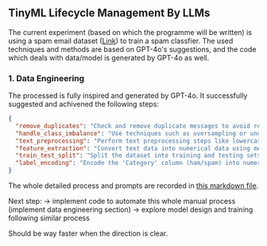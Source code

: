 ## TinyML Lifecycle Management By LLMs

The current experiment (based on which the programme will be written) is using a spam email dataset ([Link](https://www.kaggle.com/datasets/abdallahwagih/spam-emails/data)) to train a spam classfier. The used techniques and methods are based on GPT-4o's suggestions, and the code which deals with data/model is generated by GPT-4o as well.

### 1. Data Engineering

The processed is fully inspired and generated by GPT-4o. It successfully suggested and achivened the following steps:

```json
{
  "remove_duplicates": "Check and remove duplicate messages to avoid redundancy.",
  "handle_class_imbalance": "Use techniques such as oversampling or undersampling to balance the number of ham and spam messages.",
  "text_preprocessing": "Perform text preprocessing steps like lowercasing, removing punctuation, stopwords, and stemming/lemmatization on the 'Message' column.",
  "feature_extraction": "Convert text data into numerical data using methods like TF-IDF or word embeddings.",
  "train_test_split": "Split the dataset into training and testing sets to evaluate model performance.",
  "label_encoding": "Encode the 'Category' column (ham/spam) into numerical labels for model training."
}
```

The whole detailed process and prompts are recorded in [this markdown file](./Tenantive-prompts-and-experiment-processes.md).

Next step:
-> implement code to automate this whole manual process (implement data engineering section)
-> explore model design and training following similar process

Should be way faster when the direction is clear.
